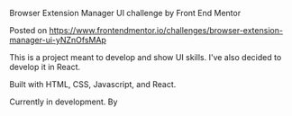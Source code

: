 Browser Extension Manager UI challenge by Front End Mentor

Posted on https://www.frontendmentor.io/challenges/browser-extension-manager-ui-yNZnOfsMAp

This is a project meant to develop and show UI skills.
I've also decided to develop it in React.

Built with HTML, CSS, Javascript, and React.

Currently in development. By 